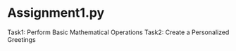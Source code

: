 # Assignment1.py
Task1: Perform Basic Mathematical Operations
Task2: Create a Personalized Greetings
